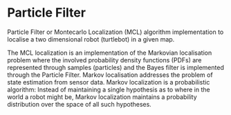 # Particle Filter

Particle Filter or Montecarlo Localization (MCL) algorithm implementation to localise a two dimensional robot (turtlebot) in a given map.

The MCL localization is an implementation of the Markovian localisation problem where the involved probability density functions (PDFs) are represented through samples (particles) and the Bayes filter is implemented through the Particle Filter. Markov localisation addresses the problem of state estimation from sensor data. Markov localization is a probabilistic algorithm: Instead of maintaining a single hypothesis as to where in the world a robot might be, Markov localization maintains a probability distribution over the space of all such hypotheses.


